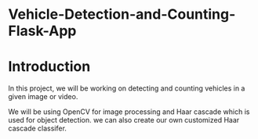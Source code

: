 # Vehicle-Detection-and-Counting-Flask-App

# Introduction
In this project, we will be working on detecting and counting vehicles in a given image or video.

We will be using OpenCV for image processing and Haar cascade which is used for object detection. we can also create our own customized Haar cascade classifer.
 
